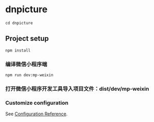 # dnpicture

```
cd dnpicture
```

## Project setup

```
npm install
```

### 编译微信小程序端

```
npm run dev:mp-weixin
```

### 打开微信小程序开发工具导入项目文件：dist/dev/mp-weixin

### Customize configuration

See [Configuration Reference](https://cli.vuejs.org/config/).
